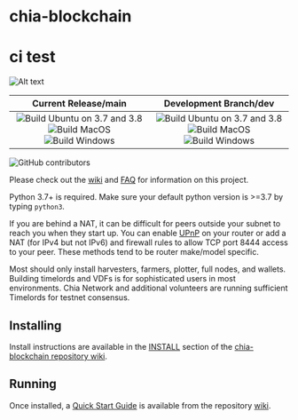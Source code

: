# chia-blockchain 
# ci test
![Alt text](https://www.chia.net/img/chia_logo.svg)

| Current Release/main | Development Branch/dev |
|         :---:          |          :---:         |
| ![Build Ubuntu on 3.7 and 3.8](https://github.com/Chia-Network/chia-blockchain/workflows/Build%20Ubuntu%20on%20Python%203.7%20and%203.8/badge.svg) ![Build MacOS](https://github.com/Chia-Network/chia-blockchain/workflows/Build%20MacOS/badge.svg) ![Build Windows](https://github.com/Chia-Network/chia-blockchain/workflows/Build%20Windows/badge.svg)  |  ![Build Ubuntu on 3.7 and 3.8](https://github.com/Chia-Network/chia-blockchain/workflows/Build%20Ubuntu%20on%20Python%203.7%20and%203.8/badge.svg?branch=dev) ![Build MacOS](https://github.com/Chia-Network/chia-blockchain/workflows/Build%20MacOS/badge.svg?branch=dev) ![Build Windows](https://github.com/Chia-Network/chia-blockchain/workflows/Build%20Windows/badge.svg?branch=dev) |

![GitHub contributors](https://img.shields.io/github/contributors/Chia-Network/chia-blockchain?logo=GitHub)

Please check out the [wiki](https://github.com/Chia-Network/chia-blockchain/wiki)
and [FAQ](https://github.com/Chia-Network/chia-blockchain/wiki/FAQ) for
information on this project.

Python 3.7+ is required. Make sure your default python version is >=3.7
by typing `python3`.

If you are behind a NAT, it can be difficult for peers outside your subnet to
reach you when they start up. You can enable
[UPnP](https://www.homenethowto.com/ports-and-nat/upnp-automatic-port-forward/)
on your router or add a NAT (for IPv4 but not IPv6) and firewall rules to allow
TCP port 8444 access to your peer.
These methods tend to be router make/model specific.

Most should only install harvesters, farmers, plotter, full nodes, and wallets.
Building timelords and VDFs is for sophisticated users in most environments.
Chia Network and additional volunteers are running sufficient Timelords
for testnet consensus.

## Installing
Install instructions are available in the
[INSTALL](https://github.com/Chia-Network/chia-blockchain/wiki/INSTALL)
section of the
[chia-blockchain repository wiki](https://github.com/Chia-Network/chia-blockchain/wiki).

## Running
Once installed, a
[Quick Start Guide](https://github.com/Chia-Network/chia-blockchain/wiki/Quick-Start-Guide)
is available from the repository
[wiki](https://github.com/Chia-Network/chia-blockchain/wiki).
